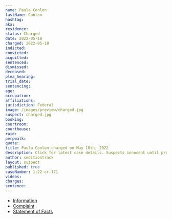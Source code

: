 ```yaml
---
name: Paula Conlon
lastName: Conlon
hashtag:
aka:
residence:
status: Charged
date: 2022-05-18
charged: 2022-05-18
indicted:
convicted:
acquitted:
sentenced:
dismissed:
deceased:
plea_hearing:
trial_date:
sentencing:
age:
occupation:
affiliations:
jurisdiction: Federal
image: /images/preview/charged.jpg
suspect: charged.jpg
booking:
courtroom:
courthouse:
raid:
perpwalk:
quote:
title: Paula Conlon charged on May 18th, 2022
description: Click for latest case details. Suspects innocent until proven guilty.
author: seditiontrack
layout: suspect
published: true
caseNumber: 1:22-cr-171
videos:
charges:
sentence:
---
```

- [Information](https://www.justice.gov/usao-dc/case-multi-defendant/file/1508911/download)
- [Complaint](https://www.justice.gov/usao-dc/case-multi-defendant/file/1509901/download)
- [Statement of Facts](https://www.justice.gov/usao-dc/case-multi-defendant/file/1509906/download)
